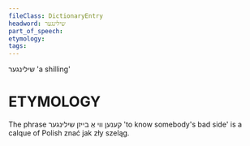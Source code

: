 ```yaml
---
fileClass: DictionaryEntry
headword: שילינגער
part_of_speech: 
etymology: 
tags: 
---
```

שילינגער
'a shilling'

ETYMOLOGY
===========
The phrase קענען ווי אַ בייזן שילינגער 'to know somebody's bad side' is a calque of Polish znać jak zły szeląg.